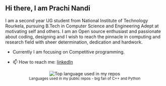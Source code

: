 
 <h2> Hi there, I am Prachi Nandi </a> </h2>
  <p> I am a second year UG student from National Institute of Technology Rourkela, pursuing B.Tech in Computer Science and Engineering
  Adept at motivating self and others. I am an Open source enthusiast and passionate about coding, designing and I wish to reach the pinnacle in computing and research field with sheer determination, dedication and hardwork.


 - Currently I am focusing on Competitive programming.
 
 </p>
 
 - 📫 How to reach me: [linkedIn](https://www.linkedin.com/in/prachi-nandi-461641198/)
 
 <div align="center">
  <img width="" src="https://github-readme-stats.vercel.app/api/top-langs/?username=prachi237&layout=compact&hide_title=1&card_width=300" alt="Top language used in my repos" />
  <br />
  <small>Languages used in my public repos - big fan of C++ and Python</small>
  <br />
  <br />
</div>

 

